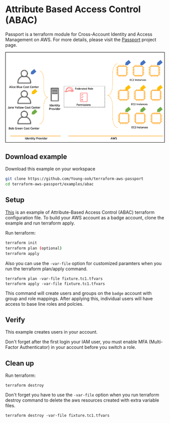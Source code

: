# Attribute Based Access Control (ABAC)
Passport is a terraform module for Cross-Account Identity and Access Management on AWS. For more details, please visit the [Passport](https://github.com/Young-ook/terraform-aws-passport) project page.

![aws-iam-abac](../../images/aws-iam-abac.png)

## Download example
Download this example on your workspace
```sh
git clone https://github.com/Young-ook/terraform-aws-passport
cd terraform-aws-passport/examples/abac
```

## Setup
[This](https://github.com/Young-ook/terraform-aws-passport/blob/main/examples/abac/main.tf) is an example of Attribute-Based Access Control (ABAC) terraform configuration file. To build your AWS account as a badge account, clone the example and run terraform apply.

Run terraform:
```sh
terraform init
terraform plan (optional)
terraform apply
```
Also you can use the `-var-file` option for customized paramters when you run the terraform plan/apply command.
```
terraform plan -var-file fixture.tc1.tfvars
terraform apply -var-file fixture.tc1.tfvars
```

This command will create users and groups on the `badge` account with group and role mappings. After applying this, individual users will have access to base line roles and polcies.

## Verify
This example creates users in your account.

Don't forget after the first login your IAM user, you must enable MFA (Multi-Factor Authenticator) in your account before you switch a role.

## Clean up
Run terraform:
```
terraform destroy
```
Don't forget you have to use the `-var-file` option when you run terraform destroy command to delete the aws resources created with extra variable files.
```
terraform destroy -var-file fixture.tc1.tfvars
```
